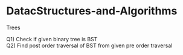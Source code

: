 # DatacStructures-and-Algorithms


Trees

Q1)  Check if given binary tree is BST <br>
Q2) Find post order traversal of BST from given pre order traversal
